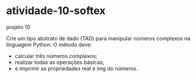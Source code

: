 # atividade-10-softex
projeto 10

Crie um tipo abstrato de dado (TAD) para manipular números complexos na linguagem Python.
O método deve:

- calcular três números complexos;
- realizar todas as operações básicas;
- e imprimir as propriedades real e img do números. 
